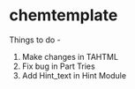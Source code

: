 # chemtemplate

Things to do - 
1. Make changes in TAHTML
2. Fix bug in Part Tries
3. Add Hint_text in Hint Module
